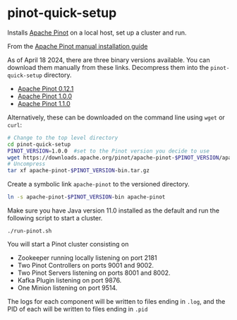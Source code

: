 # pinot-quick-setup
Installs [Apache Pinot](https://docs.pinot.apache.org/) on a local host, set up a cluster and run.


From the [Apache Pinot manual installation guide](https://docs.pinot.apache.org/basics/getting-started/running-pinot-locally)

As of April 18 2024, there are three binary versions available. You can download them manually from these links. Decompress them into the `pinot-quick-setup` directory.

- [Apache Pinot 0.12.1](https://downloads.apache.org/pinot/apache-pinot-0.12.1/apache-pinot-0.12.1-bin.tar.gz)
- [Apache Pinot 1.0.0](https://downloads.apache.org/pinot/apache-pinot-1.0.0/apache-pinot-1.0.0-bin.tar.gz)
- [Apache Pinot 1.1.0](https://downloads.apache.org/pinot/apache-pinot-1.1.0/apache-pinot-1.1.0-bin.tar.gz)


Alternatively, these can be downloaded on the command line using `wget` or `curl`:

```bash
# Change to the top level directory
cd pinot-quick-setup
PINOT_VERSION=1.0.0  #set to the Pinot version you decide to use
wget https://downloads.apache.org/pinot/apache-pinot-$PINOT_VERSION/apache-pinot-$PINOT_VERSION-bin.tar.gz
# Uncompress
tar xf apache-pinot-$PINOT_VERSION-bin.tar.gz
```

Create a symbolic link `apache-pinot` to the versioned directory.
```bash
ln -s apache-pinot-$PINOT_VERSION-bin apache-pinot
```

Make sure you have Java version 11.0 installed as the default and run the following script to start a cluster. 

```
./run-pinot.sh
```
You will start a Pinot cluster consisting on

- Zookeeper running locally listening on port 2181
- Two Pinot Controllers on ports 9001 and 9002.
- Two Pinot Servers listening on ports 8001 and 8002.
- Kafka Plugin listening on port 9876.
- One Minion listening on port 9514.

The logs for each component will be written to files ending in `.log`, and the PID of each will be written to files ending in `.pid`